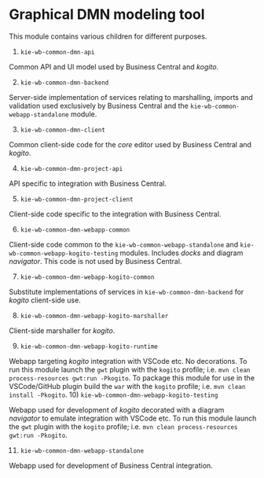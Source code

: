 Graphical DMN modeling tool
===========================

This module contains various children for different purposes.

1) `kie-wb-common-dmn-api`

Common API and UI model used by Business Central and _kogito_.

2) `kie-wb-common-dmn-backend`

Server-side implementation of services relating to marshalling, imports and validation 
used exclusively by Business Central and the `kie-wb-common-webapp-standalone` module.

3) `kie-wb-common-dmn-client`

Common client-side code for the _core_ editor used by Business Central and _kogito_.

4) `kie-wb-common-dmn-project-api`

API specific to integration with Business Central.

5) `kie-wb-common-dmn-project-client`

Client-side code specific to the integration with Business Central.

6) `kie-wb-common-dmn-webapp-common`

Client-side code common to the `kie-wb-common-webapp-standalone` and `kie-wb-common-webapp-kogito-testing` 
modules. Includes _docks_ and diagram _navigator_. This code is not used by Business Central.

7) `kie-wb-common-dmn-webapp-kogito-common`

Substitute implementations of services in `kie-wb-common-dmn-backend` for _kogito_ client-side use.

8) `kie-wb-common-dmn-webapp-kogito-marshaller`

Client-side marshaller for _kogito_.

9) `kie-wb-common-dmn-webapp-kogito-runtime`

Webapp targeting _kogito_ integration with VSCode etc. No decorations.
To run this module launch the `gwt` plugin with the `kogito` profile; i.e. `mvn clean process-resources gwt:run -Pkogito`.
To package this module for use in the VSCode/GitHub plugin build the `war` with the `kogito` profile; i.e. `mvn clean install -Pkogito`.
10) `kie-wb-common-dmn-webapp-kogito-testing`

Webapp used for development of _kogito_ decorated with a diagram _navigator_ to emulate integration with VSCode etc. 
To run this module launch the `gwt` plugin with the `kogito` profile; i.e. `mvn clean process-resources gwt:run -Pkogito`.

11) `kie-wb-common-dmn-webapp-standalone`

Webapp used for development of Business Central integration.

